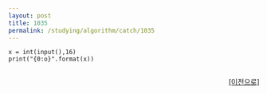 ```yaml
---
layout: post
title: 1035
permalink: /studying/algorithm/catch/1035
---
```


```
x = int(input(),16)
print("{0:o}".format(x))


```
  
    
    
<div style="text-align: right"> <a href = 'https://namhyo01.github.io/studying/algorithm/catch'> [이전으로] </a> </div>
